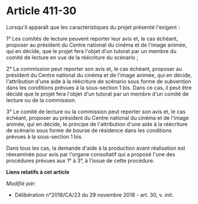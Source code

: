 # Article 411-30

Lorsqu'il apparaît que les caractéristiques du projet présenté l'exigent :

1° Les comités de lecture peuvent reporter leur avis et, le cas échéant, proposer au président du Centre national du cinéma
et de l'image animée, qui en décide, que le projet fera l'objet d'un tutorat par un membre du comité de lecture en vue de la
réécriture du scénario ;

2° La commission peut reporter son avis et, le cas échéant, proposer au président du Centre national du cinéma et de l'image
animée, qui en décide, l'attribution d'une aide à la réécriture de scénario sous forme de subvention dans les conditions
prévues à la sous-section 1 bis. Dans ce cas, il peut être décidé que le projet fera l'objet d'un tutorat par un membre d'un
comité de lecture ou de la commission.

3° Le comité de lecture ou la commission peut reporter son avis et, le cas échéant, proposer au président du Centre national
du cinéma et de l'image animée, qui en décide, le principe de l'attribution d'une aide à la réécriture de scénario sous forme
de bourse de résidence dans les conditions prévues à la sous-section 1 bis.

Dans tous les cas, la demande d'aide à la production avant réalisation est réexaminée pour avis par l'organe consultatif qui
a proposé l'une des procédures prévues aux 1° à 3°, à l'issue de cette procédure.

**Liens relatifs à cet article**

_Modifié par_:

  - Délibération n°2018/CA/23 du 29 novembre 2018 - art. 30, v. init.
